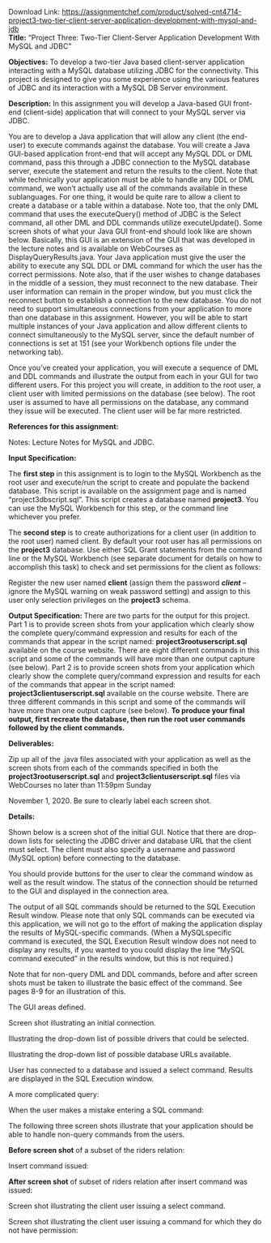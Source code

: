 Download Link: https://assignmentchef.com/product/solved-cnt4714-project3-two-tier-client-server-application-development-with-mysql-and-jdb
<br>
<strong>Title:</strong>  “Project Three:  Two-Tier Client-Server Application Development With MySQL and JDBC”

<strong>Objectives:</strong>  To develop a two-tier Java based client-server application interacting with a MySQL database utilizing JDBC for the connectivity.  This project is designed to give you some experience using the various features of JDBC and its interaction with a MySQL DB Server environment.

<strong>Description:</strong>  In this assignment you will develop a Java-based GUI front-end (client-side) application that will connect to your MySQL server via JDBC.

You are to develop a Java application that will allow any client (the end-user) to execute commands against the database.  You will create a Java GUI-based application front-end that will accept any MySQL DDL or DML command, pass this through a JDBC connection to the MySQL database server, execute the statement and return the results to the client.  Note that while technically your application must be able to handle any DDL or DML command, we won’t actually use all of the commands available in these sublanguages.  For one thing, it would be quite rare to allow a client to create a database or a table within a database.  Note too, that the only DML command that uses the executeQuery() method of JDBC is the Select command, all other DML and DDL commands utilize executeUpdate().  Some screen shots of what your Java GUI front-end should look like are shown below.  Basically, this GUI is an extension of the GUI that was developed in the lecture notes and is available on WebCourses as DisplayQueryResults.java.  Your Java application must give the user the ability to execute any SQL DDL or DML command for which the user has the correct permissions.   Note also, that if the user wishes to change databases in the middle of a session, they must reconnect to the new database. Their user information can remain in the proper window, but you must click the reconnect button to establish a connection to the new database. You do not need to support simultaneous connections from your application to more than one database in this assignment.  However, you will be able to start multiple instances of your Java application and allow different clients to connect simultaneously to the MySQL server, since the default number of connections is set at 151 (see your Workbench options file under the networking tab).

Once you’ve created your application, you will execute a sequence of DML and DDL commands and illustrate the output from each in your GUI for two different users.  For this project you will create, in addition to the root user, a client user with limited permissions on the database (see below).  The root user is assumed to have all permissions on the database, any command they issue will be executed.  The client user will be far more restricted.

<strong> </strong>

<strong>References for this assignment:  </strong>

Notes:  Lecture Notes for MySQL and JDBC.




<strong>Input Specification:</strong>

The <strong>first step</strong> in this assignment is to login to the MySQL Workbench as the root user and execute/run the script to create and populate the backend database.  This script is available on the assignment page and is named “project3dbscript.sql”.  This script creates a database named <strong>project3</strong>.  You can use the MySQL Workbench for this step, or the command line whichever you prefer.




The <strong>second step</strong> is to create authorizations for a client user (in addition to the root user) named client.  By default your root user has all permissions on the <strong>project3</strong> database.  Use either SQL Grant statements from the command line or the MySQL Workbench (see separate document for details on how to accomplish this task) to check and set permissions for the client as follows:




Register the new user named <strong>client</strong> (assign them the password <strong><em>client</em></strong> – ignore the MySQL warning on weak password setting) and assign to this user only selection privileges on the <strong>project3</strong> schema.




<strong>Output Specification:  </strong>There are two parts for the output for this project.  Part 1 is to provide screen shots from your application which clearly show the complete query/command expression and results for each of the commands that appear in the script named: <strong>project3rootuserscript.sql</strong> available on the course website.   There are eight different commands in this script and some of the commands will have more than one output capture (see below).   Part 2 is to provide screen shots from your application which clearly show the complete query/command expression and results for each of the commands that appear in the script named: <strong>project3clientuserscript.sql</strong> available on the course website.  There are three different commands in this script and some of the commands will have more than one output capture (see below).  <strong>To produce your final output, first recreate the database, then run the root user commands followed by the client commands. </strong>




<strong>Deliverables: </strong>

Zip up all of the .java files associated with your application as well as the screen shots from each of the commands specified in both the <strong>project3rootuserscript.sql</strong> and <strong>project3clientuserscript.sql</strong> files via WebCourses no later than 11:59pm Sunday

November 1, 2020.  Be sure to clearly label each screen shot.







<strong>Details: </strong>

Shown below is a screen shot of the initial GUI.  Notice that there are drop-down lists for selecting the JDBC driver and database URL that the client must select.  The client must also specify a username and password (MySQL option) before connecting to the database.




You should provide buttons for the user to clear the command window as well as the result window.   The status of the connection should be returned to the GUI and displayed in the connection area.




The output of all SQL commands should be returned to the SQL Execution Result window.  Please note that only SQL commands can be executed via this application, we will not go to the effort of making the application display the results of MySQL-specific commands.  (When a MySQLspecific command is executed, the SQL Execution Result window does not need to display any results, if you wanted to you could display the line “MySQL command executed” in the results window, but this is not required.)







Note that for non-query DML and DDL commands, before and after screen shots must be taken to illustrate the basic effect of the command.  See pages 8-9 for an illustration of this.

The GUI areas defined.

Screen shot illustrating an initial connection.

Illustrating the drop-down list of possible drivers that could be selected.

Illustrating the drop-down list of possible database URLs available.

User has connected to a database and issued a select command.  Results are displayed in the SQL Execution window.

A more complicated query:

When the user makes a mistake entering a SQL command:

The following three screen shots illustrate that your application should be able to handle non-query commands from the users.

<strong>Before screen shot</strong> of a subset of the riders relation:




Insert command issued:




<strong>After screen shot</strong> of subset of riders relation after insert command was issued:




Screen shot illustrating the client user issuing a select command.




Screen shot illustrating the client user issuing a command for which they do not have permission: